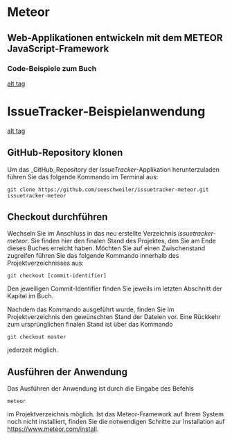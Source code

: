 # Meteor
## Web-Applikationen entwickeln mit dem METEOR JavaScript-Framework
### Code-Beispiele zum Buch

[alt tag](https://raw.github.com/seeschweiler/issuetracker-meteor/master/images/Meteor_Cover_300w.png)

# IssueTracker-Beispielanwendung

[alt tag](https://raw.github.com/seeschweiler/issuetracker-meteor/master/images/issuetracker_logo_400w.png)

## GitHub-Repository klonen
Um das _GitHub_Repository der _IssueTracker_-Applikation herunterzuladen führen Sie das folgende Kommando im Terminal aus:

```
git clone https://github.com/seeschweiler/issuetracker-meteor.git issuetracker-meteor
```


## Checkout durchführen
Wechseln Sie im Anschluss in das neu erstellte Verzeichnis _issuetracker-meteor_. Sie finden hier den finalen Stand des Projektes, den Sie am Ende dieses Buches erreicht haben. Möchten Sie auf einen Zwischenstand zugreifen führen Sie das folgende Kommando innerhalb des Projektverzeichnisses aus:

```
git checkout [commit-identifier]
```

Den jeweiligen Commit-Identifier finden Sie jeweils im letzten Abschnitt der Kapitel im Buch.

Nachdem das Kommando ausgeführt wurde, finden Sie im Projektverzeichnis den gewünschten Stand der Dateien vor. Eine Rückkehr zum ursprünglichen finalen Stand ist über das Kommando

```
git checkout master
```

jederzeit möglich.

## Ausführen der Anwendung
Das Ausführen der Anwendung ist durch die Eingabe des Befehls

```
meteor
```

im Projektverzeichnis möglich. Ist das Meteor-Framework auf Ihrem System noch nicht installiert, finden Sie die notwendigen Schritte zur Installation auf https://www.meteor.com/install. 
